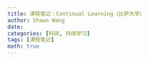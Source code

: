 ```yaml
---
title: 课程笔记：Continual Learning（比萨大学）
author: Shawn Wang
date: 
categories: [科研, 持续学习]
tags: [课程笔记]
math: true
---
```


